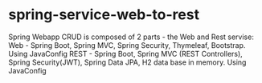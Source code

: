 # spring-service-web-to-rest

Spring Webapp CRUD is composed of 2 parts - the Web and Rest servise:
Web - Spring Boot, Spring MVC, Spring Security, Thymeleaf, Bootstrap. Using JavaConfig
REST - Spring Boot, Spring MVC (REST Controllers), Spring Security(JWT), Spring Data JPA, H2 data base in memory. Using JavaConfig
